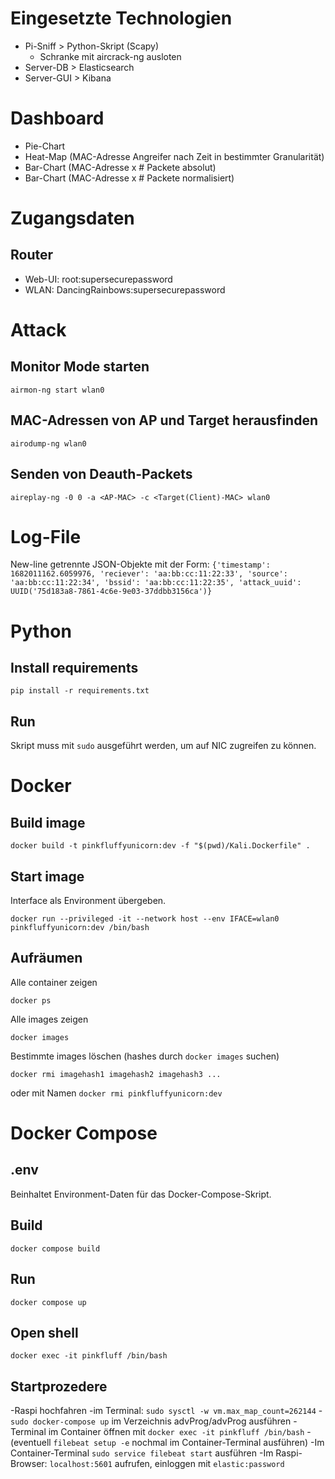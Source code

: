 # Eingesetzte Technologien
- Pi-Sniff > Python-Skript (Scapy)
    - Schranke mit aircrack-ng ausloten
- Server-DB > Elasticsearch
- Server-GUI > Kibana

# Dashboard
- Pie-Chart
- Heat-Map (MAC-Adresse Angreifer nach Zeit in bestimmter Granularität)
- Bar-Chart (MAC-Adresse x # Packete absolut)
- Bar-Chart (MAC-Adresse x # Packete normalisiert)

# Zugangsdaten
## Router
- Web-UI: root:supersecurepassword
- WLAN: DancingRainbows:supersecurepassword

# Attack
## Monitor Mode starten
`airmon-ng start wlan0`

## MAC-Adressen von AP und Target herausfinden
`airodump-ng wlan0`

## Senden von Deauth-Packets
`aireplay-ng -0 0 -a <AP-MAC> -c <Target(Client)-MAC> wlan0`

# Log-File
New-line getrennte JSON-Objekte mit der Form:
`{'timestamp': 1682011162.6059976, 'reciever': 'aa:bb:cc:11:22:33', 'source': 'aa:bb:cc:11:22:34', 'bssid': 'aa:bb:cc:11:22:35', 'attack_uuid': UUID('75d183a8-7861-4c6e-9e03-37ddbb3156ca')}`

# Python
## Install requirements
`pip install -r requirements.txt`

## Run
Skript muss mit `sudo` ausgeführt werden, um auf NIC zugreifen zu können.

# Docker
## Build image
`docker build -t pinkfluffyunicorn:dev -f "$(pwd)/Kali.Dockerfile" .`

## Start image
Interface als Environment übergeben.

`docker run --privileged -it --network host --env IFACE=wlan0 pinkfluffyunicorn:dev /bin/bash`

## Aufräumen
Alle container zeigen

`docker ps`

Alle images zeigen

`docker images`

Bestimmte images löschen
(hashes durch `docker images` suchen)

`docker rmi imagehash1 imagehash2 imagehash3 ...`

oder mit Namen
`docker rmi pinkfluffyunicorn:dev`

# Docker Compose

## .env

Beinhaltet Environment-Daten für das Docker-Compose-Skript.

## Build

`docker compose build`

## Run

`docker compose up`

## Open shell

`docker exec -it pinkfluff /bin/bash`

## Startprozedere
-Raspi hochfahren
-im Terminal: `sudo sysctl -w vm.max_map_count=262144`
-`sudo docker-compose up` im Verzeichnis advProg/advProg ausführen
-Terminal im Container öffnen mit `docker exec -it pinkfluff /bin/bash`
-(eventuell `filebeat setup -e` nochmal im Container-Terminal ausführen)
-Im Container-Terminal `sudo service filebeat start` ausführen
-Im Raspi-Browser: `localhost:5601` aufrufen, einloggen mit `elastic:password`

